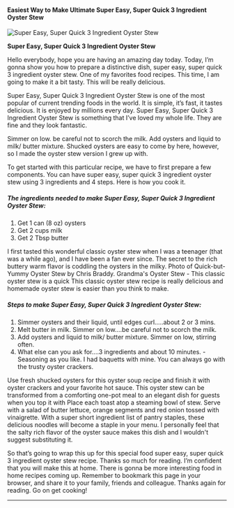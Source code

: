             

#### Easiest Way to Make Ultimate Super Easy, Super Quick 3 Ingredient Oyster Stew

![Super Easy, Super Quick 3 Ingredient Oyster Stew](https://img-global.cpcdn.com/recipes/713cba253c6be3bb/751x532cq70/super-easy-super-quick-3-ingredient-oyster-stew-recipe-main-photo.jpg)

**Super Easy, Super Quick 3 Ingredient Oyster Stew**

Hello everybody, hope you are having an amazing day today. Today, I’m gonna show you how to prepare a distinctive dish, super easy, super quick 3 ingredient oyster stew. One of my favorites food recipes. This time, I am going to make it a bit tasty. This will be really delicious.

Super Easy, Super Quick 3 Ingredient Oyster Stew is one of the most popular of current trending foods in the world. It is simple, it’s fast, it tastes delicious. It is enjoyed by millions every day. Super Easy, Super Quick 3 Ingredient Oyster Stew is something that I’ve loved my whole life. They are fine and they look fantastic.

Simmer on low. be careful not to scorch the milk. Add oysters and liquid to milk/ butter mixture. Shucked oysters are easy to come by here, however, so I made the oyster stew version I grew up with.

To get started with this particular recipe, we have to first prepare a few components. You can have super easy, super quick 3 ingredient oyster stew using 3 ingredients and 4 steps. Here is how you cook it.

##### The ingredients needed to make Super Easy, Super Quick 3 Ingredient Oyster Stew:

1.  Get 1 can (8 oz) oysters
2.  Get 2 cups milk
3.  Get 2 Tbsp butter

I first tasted this wonderful classic oyster stew when I was a teenager (that was a while ago), and I have been a fan ever since. The secret to the rich buttery warm flavor is coddling the oysters in the milky. Photo of Quick-but-Yummy Oyster Stew by Chris Braddy. Grandma's Oyster Stew - This classic oyster stew is a quick This classic oyster stew recipe is really delicious and homemade oyster stew is easier than you think to make.

##### Steps to make Super Easy, Super Quick 3 Ingredient Oyster Stew:

1.  Simmer oysters and their liquid, until edges curl…..about 2 or 3 mins.
2.  Melt butter in milk. Simmer on low….be careful not to scorch the milk.
3.  Add oysters and liquid to milk/ butter mixture. Simmer on low, stirring often.
4.  What else can you ask for….3 ingredients and about 10 minutes. - Seasoning as you like. I had baquetts with mine. You can always go with the trusty oyster crackers.

Use fresh shucked oysters for this oyster soup recipe and finish it with oyster crackers and your favorite hot sauce. This oyster stew can be transformed from a comforting one-pot meal to an elegant dish for guests when you top it with Place each toast atop a steaming bowl of stew. Serve with a salad of butter lettuce, orange segments and red onion tossed with vinaigrette. With a super short ingredient list of pantry staples, these delicious noodles will become a staple in your menu. I personally feel that the salty rich flavor of the oyster sauce makes this dish and I wouldn't suggest substituting it.

So that’s going to wrap this up for this special food super easy, super quick 3 ingredient oyster stew recipe. Thanks so much for reading. I’m confident that you will make this at home. There is gonna be more interesting food in home recipes coming up. Remember to bookmark this page in your browser, and share it to your family, friends and colleague. Thanks again for reading. Go on get cooking!

* * *